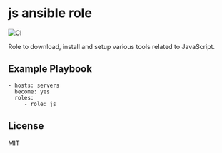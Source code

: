 js ansible role
===============

![CI](https://github.com/baztian/ansible-js/workflows/CI/badge.svg)

Role to download, install and setup various tools related to JavaScript.

Example Playbook
----------------

    - hosts: servers
      become: yes
      roles:
         - role: js

License
-------

MIT
